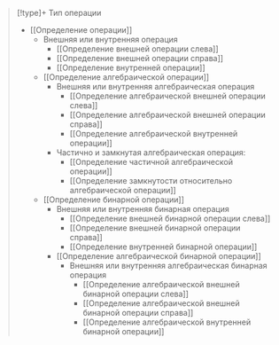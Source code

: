 > [!type]+ Тип операции
> * [[Определение операции]]
> 	* Внешняя или внутренняя операция 
> 		* [[Определение внешней операции слева]]
> 		* [[Определение внешней операции справа]]
> 		* [[Определение внутренней операции]]
> 	* [[Определение aлгебраической операции]]
> 		* Внешняя или внутренняя алгебраическая операция 
>			 * [[Определение aлгебраической внешней операции слева]]
>			 * [[Определение aлгебраической внешней операции справа]]
>			 * [[Определение aлгебраической внутренней операции]]
>		 * Частично и замкнутая алгебраическая операция:
>			 * [[Определение частичной алгебраической операции]]
>			 * [[Определение замкнутости относительно алгебраической операции]]
>	* [[Определение бинарной операции]]
>		* Внешняя или внутренняя бинарная операция
>			* [[Определение внешней бинарной операции слева]]
>			* [[Определение внешней бинарной операции справа]]
>			* [[Определение внутренней бинарной операции]]
>		* [[Определение aлгебраической бинарной операции]]
>			* Внешняя или внутренняя алгебраическая бинарная операция
>				* [[Определение aлгебраической внешней бинарной операции слева]]
>				* [[Определение aлгебраической внешней бинарной операции справа]]
>				* [[Определение aлгебраической внутренней бинарной операции]]


